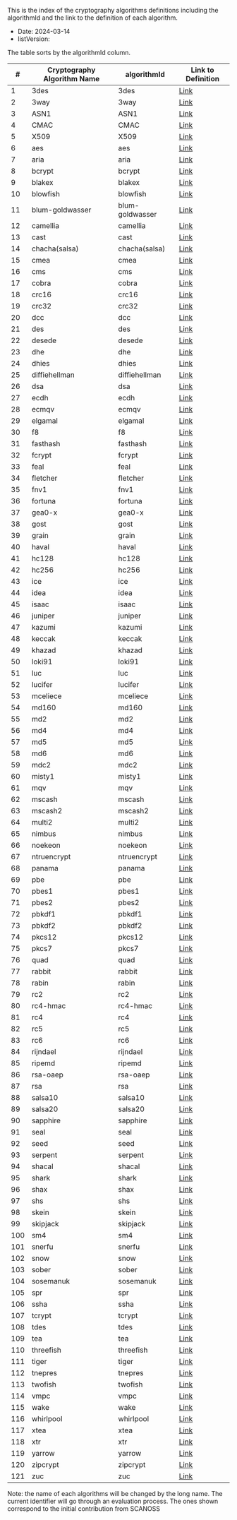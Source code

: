 <!--
SPDX-FileCopyrightText: 2024 SCAN Open Source Software SL (scanoss.com)
SPDX-FileContributor: Agustin Benito Bethencourt <agustin.benito@scanoss.com> <contact@toscalix.com>

SPDX-License-Identifier: CC0-1.0
-->

This is the index of the cryptography algorithms definitions including the algorithmId and the link to the definition of each algorithm.

* Date: 2024-03-14
* listVersion:

The table sorts by the algorithmId column.

| **#** | **Cryptography Algorithm Name** | **algorithmId** | **Link to Definition** |
|-------|--------------------------------|-----------------|------------------------|
| 1     | 3des| 3des            | [Link](https://github.com/scanoss/crypto-algorithms-spdx/tree/main/list_definitions_crypto_algorithms/3des.yaml) |
| 2     | 3way | 3way            | [Link](https://github.com/scanoss/crypto-algorithms-spdx/tree/main/list_definitions_crypto_algorithms/3way.yaml) |
| 3     | ASN1 | ASN1            | [Link](https://github.com/scanoss/crypto-algorithms-spdx/tree/main/list_definitions_crypto_algorithms/ASN1.yaml) |
| 4     | CMAC | CMAC            | [Link](https://github.com/scanoss/crypto-algorithms-spdx/tree/main/list_definitions_crypto_algorithms/CMAC.yaml) |
| 5     | X509 | X509            | [Link](https://github.com/scanoss/crypto-algorithms-spdx/tree/main/list_definitions_crypto_algorithms/X509.yaml) |
| 6     | aes  | aes             | [Link](https://github.com/scanoss/crypto-algorithms-spdx/tree/main/list_definitions_crypto_algorithms/aes.yaml) |
| 7     | aria | aria            | [Link](https://github.com/scanoss/crypto-algorithms-spdx/tree/main/list_definitions_crypto_algorithms/aria.yaml) |
| 8     | bcrypt | bcrypt          | [Link](https://github.com/scanoss/crypto-algorithms-spdx/tree/main/list_definitions_crypto_algorithms/bcrypt.yaml) |
| 9    | blakex | blakex          | [Link](https://github.com/scanoss/crypto-algorithms-spdx/tree/main/list_definitions_crypto_algorithms/blakex.yaml) |
| 10    | blowfish | blowfish        | [Link](https://github.com/scanoss/crypto-algorithms-spdx/tree/main/list_definitions_crypto_algorithms/blowfish.yaml) |
| 11    | blum-goldwasser | blum-goldwasser | [Link](https://github.com/scanoss/crypto-algorithms-spdx/tree/main/list_definitions_crypto_algorithms/blum-goldwasser.yaml) |
| 12    | camellia | camellia        | [Link](https://github.com/scanoss/crypto-algorithms-spdx/tree/main/list_definitions_crypto_algorithms/camellia.yaml) |
| 13    | cast | cast            | [Link](https://github.com/scanoss/crypto-algorithms-spdx/tree/main/list_definitions_crypto_algorithms/cast.yaml) |
| 14    | chacha(salsa) | chacha(salsa)   | [Link](https://github.com/scanoss/crypto-algorithms-spdx/blob/main/definitions_crypto_algorithms-list_definitions_crypto_algorithms/chacha(salsa).yaml) |
| 15    | cmea | cmea            | [Link](https://github.com/scanoss/crypto-algorithms-spdx/tree/main/list_definitions_crypto_algorithms/cmea.yaml) |
| 16    | cms     | cms          | [Link](https://github.com/scanoss/crypto-algorithms-spdx/tree/main/list_definitions_crypto_algorithms/cms.yaml) |
| 17    | cobra | cobra           | [Link](https://github.com/scanoss/crypto-algorithms-spdx/tree/main/list_definitions_crypto_algorithms/cobra.yaml) |
| 18    | crc16 | crc16           | [Link](https://github.com/scanoss/crypto-algorithms-spdx/tree/main/list_definitions_crypto_algorithms/crc16.yaml) |
| 19    | crc32 | crc32           | [Link](https://github.com/scanoss/crypto-algorithms-spdx/tree/main/list_definitions_crypto_algorithms/crc32.yaml) |
| 20    | dcc     | dcc     | [Link](https://github.com/scanoss/crypto-algorithms-spdx/tree/main/list_definitions_crypto_algorithms/dcc.yaml) |
| 21    | des     | des     | [Link](https://github.com/scanoss/crypto-algorithms-spdx/tree/main/list_definitions_crypto_algorithms/des.yaml) |
| 22    | desede | desede          | [Link](https://github.com/scanoss/crypto-algorithms-spdx/tree/main/list_definitions_crypto_algorithms/desede.yaml) |
| 23    | dhe     | dhe     | [Link](https://github.com/scanoss/crypto-algorithms-spdx/tree/main/list_definitions_crypto_algorithms/dhe.yaml) |
| 24    | dhies | dhies           | [Link](https://github.com/scanoss/crypto-algorithms-spdx/tree/main/list_definitions_crypto_algorithms/dhies.yaml) |
| 25    | diffiehellman | diffiehellman  | [Link](https://github.com/scanoss/crypto-algorithms-spdx/tree/main/list_definitions_crypto_algorithms/diffiehellman.yaml) |
| 26    | dsa     |dsa     | [Link](https://github.com/scanoss/crypto-algorithms-spdx/tree/main/list_definitions_crypto_algorithms/dsa.yaml) |
| 27    | ecdh | ecdh            | [Link](https://github.com/scanoss/crypto-algorithms-spdx/tree/main/list_definitions_crypto_algorithms/ecdh.yaml) |
| 28    | ecmqv | ecmqv           | [Link](https://github.com/scanoss/crypto-algorithms-spdx/tree/main/list_definitions_crypto_algorithms/ecmqv.yaml) |
| 29    | elgamal | elgamal         | [Link](https://github.com/scanoss/crypto-algorithms-spdx/tree/main/list_definitions_crypto_algorithms/elgamal.yaml) |
| 30    | f8    | f8    | [Link](https://github.com/scanoss/crypto-algorithms-spdx/tree/main/list_definitions_crypto_algorithms/f8.yaml) |
| 31    | fasthash | fasthash        | [Link](https://github.com/scanoss/crypto-algorithms-spdx/tree/main/list_definitions_crypto_algorithms/fasthash.yaml) |
| 32    | fcrypt | fcrypt          | [Link](https://github.com/scanoss/crypto-algorithms-spdx/tree/main/list_definitions_crypto_algorithms/fcrypt.yaml) |
| 33    | feal | feal            | [Link](https://github.com/scanoss/crypto-algorithms-spdx/tree/main/list_definitions_crypto_algorithms/feal.yaml) |
| 34    | fletcher | fletcher        | [Link](https://github.com/scanoss/crypto-algorithms-spdx/tree/main/list_definitions_crypto_algorithms/fletcher.yaml) |
| 35    | fnv1 | fnv1            | [Link](https://github.com/scanoss/crypto-algorithms-spdx/tree/main/list_definitions_crypto_algorithms/fnv1.yaml) |
| 36    | fortuna | fortuna         | [Link](https://github.com/scanoss/crypto-algorithms-spdx/tree/main/list_definitions_crypto_algorithms/fortuna.yaml) |
| 37    | gea0-x | gea0-x          | [Link](https://github.com/scanoss/crypto-algorithms-spdx/tree/main/list_definitions_crypto_algorithms/gea0-x.yaml) |
| 38    | gost | gost            | [Link](https://github.com/scanoss/crypto-algorithms-spdx/tree/main/list_definitions_crypto_algorithms/gost.yaml) |
| 39    | grain | grain           | [Link](https://github.com/scanoss/crypto-algorithms-spdx/tree/main/list_definitions_crypto_algorithms/grain.yaml) |
| 40    | haval | haval           | [Link](https://github.com/scanoss/crypto-algorithms-spdx/tree/main/list_definitions_crypto_algorithms/haval.yaml) |
| 41    | hc128 | hc128           | [Link](https://github.com/scanoss/crypto-algorithms-spdx/tree/main/list_definitions_crypto_algorithms/hc128.yaml) |
| 42    | hc256 | hc256           | [Link](https://github.com/scanoss/crypto-algorithms-spdx/tree/main/list_definitions_crypto_algorithms/hc256.yaml) |
| 43    | ice   |ice   | [Link](https://github.com/scanoss/crypto-algorithms-spdx/tree/main/list_definitions_crypto_algorithms/ice.yaml) |
| 44    | idea | idea            | [Link](https://github.com/scanoss/crypto-algorithms-spdx/tree/main/list_definitions_crypto_algorithms/idea.yaml) |
| 45    | isaac | isaac           | [Link](https://github.com/scanoss/crypto-algorithms-spdx/tree/main/list_definitions_crypto_algorithms/isaac.yaml) |
| 46    | juniper | juniper         | [Link](https://github.com/scanoss/crypto-algorithms-spdx/tree/main/list_definitions_crypto_algorithms/juniper.yaml) |
| 47    | kazumi | kazumi          | [Link](https://github.com/scanoss/crypto-algorithms-spdx/tree/main/list_definitions_crypto_algorithms/kazumi.yaml) |
| 48    | keccak | keccak          | [Link](https://github.com/scanoss/crypto-algorithms-spdx/tree/main/list_definitions_crypto_algorithms/keccak.yaml) |
| 49    | khazad | khazad          | [Link](https://github.com/scanoss/crypto-algorithms-spdx/tree/main/list_definitions_crypto_algorithms/khazad.yaml) |
| 50    | loki91 | loki91          | [Link](https://github.com/scanoss/crypto-algorithms-spdx/tree/main/list_definitions_crypto_algorithms/loki91.yaml) |
| 51    | luc     |luc     | [Link](https://github.com/scanoss/crypto-algorithms-spdx/tree/main/list_definitions_crypto_algorithms/luc.yaml) |
| 52    | lucifer | lucifer         | [Link](https://github.com/scanoss/crypto-algorithms-spdx/tree/main/list_definitions_crypto_algorithms/lucifer.yaml) |
| 53    | mceliece | mceliece        | [Link](https://github.com/scanoss/crypto-algorithms-spdx/tree/main/list_definitions_crypto_algorithms/mceliece.yaml) |
| 54    | md160 | md160           | [Link](https://github.com/scanoss/crypto-algorithms-spdx/tree/main/list_definitions_crypto_algorithms/md160.yaml) |
| 55    | md2     | md2     | [Link](https://github.com/scanoss/crypto-algorithms-spdx/tree/main/list_definitions_crypto_algorithms/md2.yaml) |
| 56    | md4     |md4     | [Link](https://github.com/scanoss/crypto-algorithms-spdx/tree/main/list_definitions_crypto_algorithms/md4.yaml) |
| 57    | md5     |md5     | [Link](https://github.com/scanoss/crypto-algorithms-spdx/tree/main/list_definitions_crypto_algorithms/md5.yaml) |
| 58    | md6     |md6     | [Link](https://github.com/scanoss/crypto-algorithms-spdx/tree/main/list_definitions_crypto_algorithms/md6.yaml) |
| 59    | mdc2 | mdc2            | [Link](https://github.com/scanoss/crypto-algorithms-spdx/tree/main/list_definitions_crypto_algorithms/mdc2.yaml) |
| 60    | misty1 | misty1          | [Link](https://github.com/scanoss/crypto-algorithms-spdx/tree/main/list_definitions_crypto_algorithms/misty1.yaml) |
| 61    | mqv     |mqv     | [Link](https://github.com/scanoss/crypto-algorithms-spdx/tree/main/list_definitions_crypto_algorithms/mqv.yaml) |
| 62    | mscash | mscash          | [Link](https://github.com/scanoss/crypto-algorithms-spdx/tree/main/list_definitions_crypto_algorithms/mscash.yaml) |
| 63    | mscash2 | mscash2         | [Link](https://github.com/scanoss/crypto-algorithms-spdx/tree/main/list_definitions_crypto_algorithms/mscash2.yaml) |
| 64    | multi2 | multi2          | [Link](https://github.com/scanoss/crypto-algorithms-spdx/tree/main/list_definitions_crypto_algorithms/multi2.yaml) |
| 65    | nimbus | nimbus          | [Link](https://github.com/scanoss/crypto-algorithms-spdx/tree/main/list_definitions_crypto_algorithms/nimbus.yaml) |
| 66    | noekeon | noekeon         | [Link](https://github.com/scanoss/crypto-algorithms-spdx/tree/main/list_definitions_crypto_algorithms/noekeon.yaml) |
| 67    | ntruencrypt | ntruencrypt    | [Link](https://github.com/scanoss/crypto-algorithms-spdx/tree/main/list_definitions_crypto_algorithms/ntruencrypt.yaml) |
| 68    | panama | panama          | [Link](https://github.com/scanoss/crypto-algorithms-spdx/tree/main/list_definitions_crypto_algorithms/panama.yaml) |
| 69    | pbe   |pbe   | [Link](https://github.com/scanoss/crypto-algorithms-spdx/tree/main/list_definitions_crypto_algorithms/pbe.yaml) |
| 70    | pbes1 | pbes1           | [Link](https://github.com/scanoss/crypto-algorithms-spdx/tree/main/list_definitions_crypto_algorithms/pbes1.yaml) |
| 71    | pbes2 | pbes2           | [Link](https://github.com/scanoss/crypto-algorithms-spdx/tree/main/list_definitions_crypto_algorithms/pbes2.yaml) |
| 72    | pbkdf1 | pbkdf1          | [Link](https://github.com/scanoss/crypto-algorithms-spdx/tree/main/list_definitions_crypto_algorithms/pbkdf1.yaml) |
| 73    | pbkdf2 | pbkdf2          | [Link](https://github.com/scanoss/crypto-algorithms-spdx/tree/main/list_definitions_crypto_algorithms/pbkdf2.yaml) |
| 74    | pkcs12 | pkcs12          | [Link](https://github.com/scanoss/crypto-algorithms-spdx/tree/main/list_definitions_crypto_algorithms/pkcs12.yaml) |
| 75    | pkcs7 | pkcs7           | [Link](https://github.com/scanoss/crypto-algorithms-spdx/tree/main/list_definitions_crypto_algorithms/pkcs7.yaml) |
| 76    | quad | quad            | [Link](https://github.com/scanoss/crypto-algorithms-spdx/tree/main/list_definitions_crypto_algorithms/quad.yaml) |
| 77    | rabbit | rabbit          | [Link](https://github.com/scanoss/crypto-algorithms-spdx/tree/main/list_definitions_crypto_algorithms/rabbit.yaml) |
| 78    | rabin | rabin           | [Link](https://github.com/scanoss/crypto-algorithms-spdx/tree/main/list_definitions_crypto_algorithms/rabin.yaml) |
| 79    | rc2   | rc2   | [Link](https://github.com/scanoss/crypto-algorithms-spdx/tree/main/list_definitions_crypto_algorithms/rc2.yaml) |
| 80    | rc4-hmac | rc4-hmac        | [Link](https://github.com/scanoss/crypto-algorithms-spdx/tree/main/list_definitions_crypto_algorithms/rc4-hmac.yaml) |
| 81    | rc4 | rc4             | [Link](https://github.com/scanoss/crypto-algorithms-spdx/tree/main/list_definitions_crypto_algorithms/rc4.yaml) |
| 82    | rc5 | rc5             | [Link](https://github.com/scanoss/crypto-algorithms-spdx/tree/main/list_definitions_crypto_algorithms/rc5.yaml) |
| 83    | rc6 | rc6             | [Link](https://github.com/scanoss/crypto-algorithms-spdx/tree/main/list_definitions_crypto_algorithms/rc6.yaml) |
| 84    | rijndael | rijndael        | [Link](https://github.com/scanoss/crypto-algorithms-spdx/tree/main/list_definitions_crypto_algorithms/rijndael.yaml) |
| 85    | ripemd | ripemd          | [Link](https://github.com/scanoss/crypto-algorithms-spdx/tree/main/list_definitions_crypto_algorithms/ripemd.yaml) |
| 86    | rsa-oaep | rsa-oaep        | [Link](https://github.com/scanoss/crypto-algorithms-spdx/tree/main/list_definitions_crypto_algorithms/rsa-oaep.yaml) |
| 87    | rsa | rsa             | [Link](https://github.com/scanoss/crypto-algorithms-spdx/tree/main/list_definitions_crypto_algorithms/rsa.yaml) |
| 88    | salsa10 | salsa10         | [Link](https://github.com/scanoss/crypto-algorithms-spdx/tree/main/list_definitions_crypto_algorithms/salsa10.yaml) |
| 89    | salsa20 | salsa20         | [Link](https://github.com/scanoss/crypto-algorithms-spdx/tree/main/list_definitions_crypto_algorithms/salsa20.yaml) |
| 90    | sapphire | sapphire        | [Link](https://github.com/scanoss/crypto-algorithms-spdx/tree/main/list_definitions_crypto_algorithms/sapphire.yaml) |
| 91    | seal | seal            | [Link](https://github.com/scanoss/crypto-algorithms-spdx/tree/main/list_definitions_crypto_algorithms/seal.yaml) |
| 92    | seed | seed            | [Link](https://github.com/scanoss/crypto-algorithms-spdx/tree/main/list_definitions_crypto_algorithms/seed.yaml) |
| 93    | serpent | serpent         | [Link](https://github.com/scanoss/crypto-algorithms-spdx/tree/main/list_definitions_crypto_algorithms/serpent.yaml) |
| 94    | shacal | shacal          | [Link](https://github.com/scanoss/crypto-algorithms-spdx/tree/main/list_definitions_crypto_algorithms/shacal.yaml) |
| 95    | shark | shark           | [Link](https://github.com/scanoss/crypto-algorithms-spdx/tree/main/list_definitions_crypto_algorithms/shark.yaml) |
| 96    | shax | shax           | [Link](https://github.com/scanoss/crypto-algorithms-spdx/tree/main/list_definitions_crypto_algorithms/shax.yaml) |
| 97    | shs | shs           | [Link](https://github.com/scanoss/crypto-algorithms-spdx/tree/main/list_definitions_crypto_algorithms/shs.yaml) |
| 98    | skein | skein           | [Link](https://github.com/scanoss/crypto-algorithms-spdx/tree/main/list_definitions_crypto_algorithms/skein.yaml) |
| 99    | skipjack | skipjack        | [Link](https://github.com/scanoss/crypto-algorithms-spdx/tree/main/list_definitions_crypto_algorithms/skipjack.yaml) |
| 100   | sm4     | sm4     | [Link](https://github.com/scanoss/crypto-algorithms-spdx/tree/main/list_definitions_crypto_algorithms/sm4.yaml) |
| 101   | snerfu     | snerfu     | [Link](https://github.com/scanoss/crypto-algorithms-spdx/tree/main/list_definitions_crypto_algorithms/snerfu.yaml) |
| 102   | snow     | snow     | [Link](https://github.com/scanoss/crypto-algorithms-spdx/tree/main/list_definitions_crypto_algorithms/snow.yaml) |
| 103   | sober     | sober     | [Link](https://github.com/scanoss/crypto-algorithms-spdx/tree/main/list_definitions_crypto_algorithms/sober.yaml) |
| 104   | sosemanuk | sosemanuk       | [Link](https://github.com/scanoss/crypto-algorithms-spdx/tree/main/list_definitions_crypto_algorithms/sosemanuk.yaml) |
| 105   | spr | spr         | [Link](https://github.com/scanoss/crypto-algorithms-spdx/tree/main/list_definitions_crypto_algorithms/spr.yaml) |
| 106   | ssha | ssha          | [Link](https://github.com/scanoss/crypto-algorithms-spdx/tree/main/list_definitions_crypto_algorithms/ssha.yaml) |
| 107   | tcrypt | tcrypt          | [Link](https://github.com/scanoss/crypto-algorithms-spdx/tree/main/list_definitions_crypto_algorithms/tcrypt.yaml) |
| 108   | tdes | tdes        | [Link](https://github.com/scanoss/crypto-algorithms-spdx/tree/main/list_definitions_crypto_algorithms/tdes.yaml) |
| 109   | tea     | tea     | [Link](https://github.com/scanoss/crypto-algorithms-spdx/tree/main/list_definitions_crypto_algorithms/tea.yaml) |
| 110   | threefish | threefish       | [Link](https://github.com/scanoss/crypto-algorithms-spdx/tree/main/list_definitions_crypto_algorithms/threefish.yaml) |
| 111   | tiger | tiger           | [Link](https://github.com/scanoss/crypto-algorithms-spdx/tree/main/list_definitions_crypto_algorithms/tiger.yaml) |
| 112   | tnepres | tnepres       | [Link](https://github.com/scanoss/crypto-algorithms-spdx/tree/main/list_definitions_crypto_algorithms/tnepres.yaml) |
| 113   | twofish | twofish         | [Link](https://github.com/scanoss/crypto-algorithms-spdx/tree/main/list_definitions_crypto_algorithms/twofish.yaml) |
| 114   | vmpc    | vmpc    | [Link](https://github.com/scanoss/crypto-algorithms-spdx/tree/main/list_definitions_crypto_algorithms/vmpc.yaml) |
| 115   | wake    | wake    | [Link](https://github.com/scanoss/crypto-algorithms-spdx/tree/main/list_definitions_crypto_algorithms/wake.yaml) |
| 116   | whirlpool | whirlpool       | [Link](https://github.com/scanoss/crypto-algorithms-spdx/tree/main/list_definitions_crypto_algorithms/whirlpool.yaml) |
| 117   | xtea | xtea         | [Link](https://github.com/scanoss/crypto-algorithms-spdx/tree/main/list_definitions_crypto_algorithms/xtea.yaml) |
| 118   | xtr | xtr         | [Link](https://github.com/scanoss/crypto-algorithms-spdx/tree/main/list_definitions_crypto_algorithms/xtr.yaml) |
| 119   | yarrow | yarrow         | [Link](https://github.com/scanoss/crypto-algorithms-spdx/tree/main/list_definitions_crypto_algorithms/yarrow.yaml) |
| 120   | zipcrypt | zipcrypt        | [Link](https://github.com/scanoss/crypto-algorithms-spdx/tree/main/list_definitions_crypto_algorithms/zipcrypt.yaml) |
| 121   | zuc | zuc             | [Link](https://github.com/scanoss/crypto-algorithms-spdx/tree/main/list_definitions_crypto_algorithms/zuc.yaml) |

Note: the name of each algorithms will be changed by the long name. The current identifier will go through an evaluation process. The ones shown correspond to the initial contribution from SCANOSS
